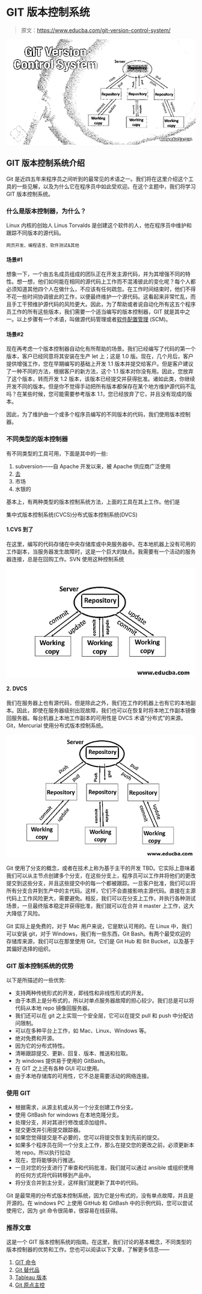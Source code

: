 # GIT 版本控制系统

> 原文：<https://www.educba.com/git-version-control-system/>

![GIT Version Control System](img/a6774dc0a9a0d5d7d235f55783425181.png)



## GIT 版本控制系统介绍

Git 是近四五年来程序员之间听到的最常见的术语之一。我们将在这里介绍这个工具的一些见解，以及为什么它在程序员中如此受欢迎。在这个主题中，我们将学习 GIT 版本控制系统。

### 什么是版本控制器，为什么？

Linux 内核的创始人 Linus Torvalds 是创建这个软件的人，他在程序员中维护和跟踪不同版本的源代码。

<small>网页开发、编程语言、软件测试&其他</small>

#### 场景#1

想象一下，一个由五名成员组成的团队正在开发主源代码，并为其增强不同的特性。想一想，他们如何能在相同的源代码上工作而不混淆彼此的变化呢？每个人都必须知道其他四个人在做什么，不应该有任何疏忽。在工作时间结束时，他们不得不花一些时间协调彼此的工作，以便最终维护一个源代码。这看起来非常忙乱，而且手工干预维护源代码的风险更大。因此，为了帮助或者说自动化所有这五个程序员工作的所有这些版本，我们需要一个适当编写的版本控制器，GIT 就是其中之一。以上步骤有一个术语，叫做源代码管理或者[软件配置管理](https://www.educba.com/software-configuration-management/) (SCM)。

#### 场景#2

现在再考虑一个版本控制器自动化有所帮助的场景。我们已经编写了代码的第一个版本，客户已经同意将其安装在生产 let 上；这是 1.0 版。现在，几个月后，客户提供增强工作，您在早期编写的基础上开发 1.1 版本并提交给客户。但是客户建议了一种不同的方法，根据客户的新方法，这个 1.1 版本对你没有用。因此，您放弃了这个版本，转而开发 1.2 版本，该版本已经提交并获得批准。诸如此类，你继续开发不同的版本。但是你不觉得手动把所有版本都保存在某个地方维护源代码不乱吗？在某些时候，您可能需要参考版本 1.1，您已经放弃了它，并且没有现成的版本。

因此，为了维护由一个或多个程序员编写的不同版本的代码，我们使用版本控制器。

### 不同类型的版本控制器

有不同类型的工具可用，下面是其中的一些:

1.  subversion——自 Apache 开发以来，被 Apache 供应商广泛使用
2.  [去](https://www.educba.com/git-push/)
3.  市场
4.  水银的

基本上，有两种类型的版本控制系统方法，上面的工具在其上工作。他们是

集中式版本控制系统(CVCS)分布式版本控制系统(DVCS)

#### 1.CVS 到了

在这里，编写的代码存储在中央存储库或中央服务器中。在本地机器上没有可用的工作副本，当服务器发生故障时，这是一个巨大的缺点。我需要有一个活动的服务器连接，总是在回购工作。SVN 使用这种控制系统

![CVCS](img/05c92521a52db2ca70a265930c7a423e.png)



#### 2\. DVCS

我们在服务器上也有源代码，但是除此之外，我们在工作的机器上也有它的本地副本。因此，即使在服务器级别出现故障，我们也可以在恢复时将本地工作副本镜像回服务器。每台机器上本地工作副本的可用性是 DVCS 术语“分布式”的来源。Git，Mercurial 使用分布式版本控制系统。

![DVCS](img/52e2f4ebf73e694127ed804c2d3b236e.png)



Git 使用了分支的概念，或者在技术上称为基于主干的开发 TBD。它实际上意味着我们可以从主节点创建多个分支，在这些分支上，程序员可以工作并将他们的更改提交到这些分支，并且这些提交中的每一个都被跟踪。一旦客户批准，我们可以将所有分支合并到生产中的主代码。这样，它们不会直接影响主源代码。直接在主源代码上工作风险更大，需要避免。相反，我们可以在分支上工作，并执行各种测试场景，一旦最终版本稳定并获得批准，我们就可以在合并 it master 上工作，这大大降低了风险。

Git 实际上是免费的，对于 Mac 用户来说，它是默认可用的。在 Linux 中，我们可以安装 git，对于 Windows，我们有一些东西，Git Bash。有两个最受欢迎的存储库来源，我们可以在那里使用 Git，它们是 Git Hub 和 Bit Bucket，以及基于其偏好选择的组织。

### GIT 版本控制系统的优势

以下是所描述的一些优势:

*   支持两种传统形式的开发，即线性和非线性形式的开发。
*   由于本质上是分布式的，所以对单点服务器故障的担心较少。我们总是可以将代码从本地 repo 镜像回服务器。
*   我们还可以在 git 之上实现一个安全层，它可以在提交 pull 和 push 中分配访问限制。
*   可以在多种平台上工作，如 Mac、Linux、Windows 等。
*   绝对免费和开源。
*   因为它的分布式特性。
*   清晰跟踪提交、更新、回复、版本、推送和拉取。
*   为 windows 提供易于使用的 GitBash。
*   在 GIT 之上还有各种 GUI 可以使用。
*   由于本地存储库的可用性，它不总是需要活动的网络连接。

### 使用 GIT

*   根据需求，从源主机或从另一个分支创建工作分支。
*   使用 GitBash for windows 在本地克隆分支。
*   处理分支，并对其进行修改或添加组件。
*   提交更改并引用提交跟踪器。
*   如果您觉得提交是不必要的，您可以将提交恢复到先前的提交。
*   如果多个程序员在同一个分支上工作，那么在提交您的更改之前，必须更新本地 repo。所以执行拉动
*   现在，您将能够执行推送。
*   一旦对您的分支进行了审查和代码批准，我们就可以通过 ansible 或组织使用的任何方式将代码转移到产品中。
*   将分支合并到主分支，这样我们就更新了其中的代码。

Git 是最常用的分布式版本控制系统，因为它是分布式的，没有单点故障，并且是开源的。在 windows PC 上使用 GitHub 和 GitBash 中的示例代码，您可以尝试使用它，因为 git 命令很简单，很容易在线获得。

### 推荐文章

这是一个 GIT 版本控制系统的指南。在这里，我们讨论的基本概念，不同类型的版本控制器的优势和工作。您也可以阅读以下文章，了解更多信息——

1.  [GIT 命令](https://www.educba.com/git-commands/)
2.  [Git 替代品](https://www.educba.com/git-alternatives/)
3.  [Tableau 版本](https://www.educba.com/tableau-versions/)
4.  [Git 原点主控](https://www.educba.com/git-origin-master/)





